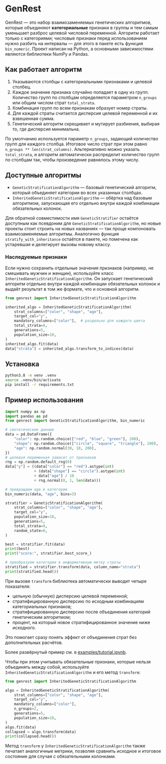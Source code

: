 # GenRest

GenRest — это набор взаимозаменяемых генетических алгоритмов, которые объединяют **категориальные**
признаки в группы и тем самым уменьшает разброс целевой числовой переменной.
Алгоритм работает только с категориями; числовые признаки перед использованием
нужно разбить на интервалы — для этого в пакете есть функция `bin_numeric`.
Проект написан на Python, а основными зависимостями являются библиотеки NumPy
и Pandas.

## Как работает алгоритм
1. Указываются столбцы с категориальными признаками и целевой столбец.
2. Каждое значение признака случайно попадает в одну из групп. Количество
   групп по столбцам определяется параметром `n_groups` или общим числом
   страт `total_strata`.
3. Комбинация групп по всем признакам образует номер страты.
4. Для каждой страты считается дисперсия целевой переменной и их взвешенная
   сумма.
5. Генетический алгоритм скрещивает и мутирует разбиения, выбирая то, где
   дисперсия минимальна.

По умолчанию используется параметр `n_groups`, задающий количество групп для
каждого столбца. Итоговое число страт при этом равно
`n_groups ** len(strat_columns)`. Альтернативно можно указать `total_strata`, и
алгоритм автоматически распределит количество групп по столбцам так, чтобы
произведение равнялось этому числу.

## Доступные алгоритмы

* `GeneticStratificationAlgorithm` — базовый генетический алгоритм, который
  объединяет категории во всех указанных столбцах.
* `InheritedGeneticStratificationAlgorithm` — обёртка над базовым алгоритмом,
  запускающая его отдельно внутри каждой комбинации обязательных колонок.

Для обратной совместимости имя `GeneticStratifier` остаётся доступным как
псевдоним для `GeneticStratificationAlgorithm`, но новые проекты стоит строить
на новых названиях — так проще компоновать взаимозаменяемые алгоритмы.
Аналогично функция `stratify_with_inheritance` остаётся в пакете, но помечена
как устаревшая и делегирует вызовы новому классу.

### Наследуемые признаки

Если нужно сохранить отдельные значения признаков (например, не смешивать
мужчин и женщин), используйте класс `InheritedGeneticStratificationAlgorithm`.
Он запускает генетический алгоритм отдельно внутри каждой комбинации
обязательных колонок и выдаёт результат в том же формате, что и основной
алгоритм.

```python
from genrest import InheritedGeneticStratificationAlgorithm

inherited_algo = InheritedGeneticStratificationAlgorithm(
    strat_columns=["color", "shape", "age"],
    target_col="y",
    mandatory_columns=["color"],  # раздельно для каждого цвета
    total_strata=8,
    generations=5,
    population_size=10,
)
inherited_algo.fit(data)
data["strata"] = inherited_algo.transform_to_indices(data)
```

## Установка
```bash
python3.8 -m venv .venv
source .venv/bin/activate
pip install -r requirements.txt
```

## Пример использования
```python
import numpy as np
import pandas as pd
from genrest import GeneticStratificationAlgorithm, bin_numeric

# синтетические данные
data = pd.DataFrame({
    "color": np.random.choice(["red", "blue", "green"], 200),
    "shape": np.random.choice(["circle", "square", "triangle"], 200),
    "age": np.random.normal(30, 10, 200),
})
# целевая переменная зависит от признаков
rng = np.random.default_rng(0)
data["y"] = ((data["color"] == "red").astype(int)
             + (data["shape"] == "circle").astype(int)
             + data["age"] / 10
             + rng.normal(0, 1, len(data)))

# превращаем age в категории
bin_numeric(data, "age", bins=3)

stratifier = GeneticStratificationAlgorithm(
    strat_columns=["color", "shape", "age"],
    target_col="y",
    population_size=10,
    generations=5,
    total_strata=8,
    random_state=0,
)

best = stratifier.fit(data)
print(best)
print("score:", stratifier.best_score_)

# преобразуем категории в информативную метку страты
stratified = stratifier.transform(data, column_name="strata")
print(stratified.head())
```

При вызове `transform` библиотека автоматически выводит четыре показателя:

* цельную (обычную) дисперсию целевой переменной;
* стратифицированную дисперсию по исходным комбинациям категориальных признаков;
* стратифицированную дисперсию после объединения категорий генетическим алгоритмом;
* процент, на который новое стратифицированное значение ниже исходного.

Это помогает сразу понять эффект от объединения страт без дополнительных расчётов.

Более развёрнутый пример см. в [examples/tutorial.ipynb](examples/tutorial.ipynb).

Чтобы при этом учитывать обязательные признаки, которые нельзя объединять
между собой, используйте ``InheritedGeneticStratificationAlgorithm`` и его метод
``transform``:

```python
from genrest import InheritedGeneticStratificationAlgorithm

algo = InheritedGeneticStratificationAlgorithm(
    strat_columns=["color", "shape", "age"],
    target_col="y",
    mandatory_columns=["color"],
    n_groups=2,
    generations=5,
    population_size=10,
)
algo.fit(data)
collapsed = algo.transform(data)
print(collapsed.head())
```

Метод `transform` у `InheritedGeneticStratificationAlgorithm` также печатает
аналогичные метрики, позволяя сравнить исходное и итоговое состояние для
случая с обязательными колонками.
